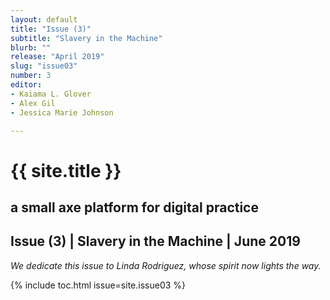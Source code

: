 ```yaml
---
layout: default
title: "Issue (3)"
subtitle: "Slavery in the Machine"
blurb: ""
release: "April 2019"
slug: "issue03"
number: 3
editor: 
- Kaiama L. Glover
- Alex Gil
- Jessica Marie Johnson

---
```


<h1 class="journal-title">{{ site.title }}</h1>
<h2 class="tagline">a small axe platform for digital practice</h2>


## Issue (3) | Slavery in the Machine | June 2019

<p><em>We dedicate this issue to Linda Rodriguez, whose spirit now lights the way.</em></p>

{% include toc.html issue=site.issue03 %}